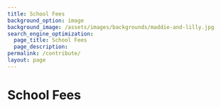 ```yaml
---
title: School Fees
background_option: image
background_image: /assets/images/backgrounds/maddie-and-lilly.jpg
search_engine_optimization:
  page_title: School Fees
  page_description:
permalink: /contribute/
layout: page
---
```


# School Fees